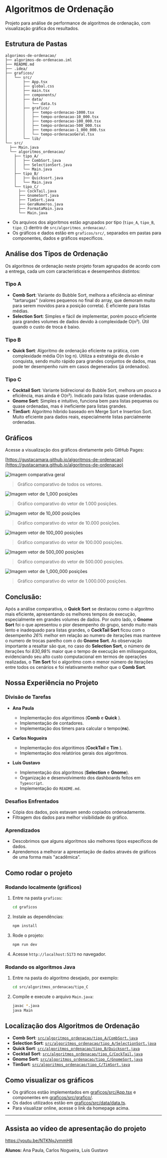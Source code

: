 # Algoritmos de Ordenação

Projeto para análise de performance de algoritmos de ordenação, com visualização gráfica dos resultados.

## Estrutura de Pastas

```text
algorimos-de-ordenacao/
├── algorimos-de-ordenacao.iml
├── README.md
├── .idea/
├── graficos/
│   └── src/
│       ├── App.tsx
│       ├── global.css
│       ├── main.tsx
│       ├── components/
│       ├── data/
│       │   └── data.ts
│       ├── grafico/
│       │   ├── tempo-ordenacao-1000.tsx
│       │   ├── tempo-ordenacao-10_000.tsx
│       │   ├── tempo-ordenacao-100_000.tsx
│       │   ├── tempo-ordenacao-500_000.tsx
│       │   ├── tempo-ordenacao-1_000_000.tsx
│       │   └── tempo-ordenacaoGeral.tsx
│       └── lib/
└── src/
  ├── Main.java
  └── algoritmos_ordenacao/
    ├── tipo_A/
    │   ├── CombSort.java
    │   ├── SelectionSort.java
    │   └── Main.java
    ├── tipo_B/
    │   ├── Quicksort.java
    │   └── Main.java
    └── tipo_C/
      ├── CockTail.java
      ├── GnomeSort.java
      ├── TimSort.java
      ├── GeraNumeros.java
      ├── FormataMain.java
      └── Main.java
```
- Os arquivos dos algoritmos estão agrupados por tipo (`tipo_A`, `tipo_B`,
`tipo_C`) dentro de `src/algoritmos_ordenacao/`.
- Os gráficos e dados estão em `graficos/src/`, separados em pastas para componentes,
 dados e gráficos específicos.

## Análise dos Tipos de Ordenação

Os algoritmos de ordenação neste projeto foram agrupados de acordo com a entrega,
cada um com características e desempenhos distintos:

### Tipo A

- **Comb Sort**: Variante do Bubble Sort, melhora a eficiência ao eliminar
"tartarugas" (valores pequenos no final do array, que demoram muito para serem movidos para a posição correta).
É eficiente para listas médias.
- **Selection Sort**: Simples e fácil de implementar, porém pouco eficiente
para grandes volumes de dados devido à complexidade O(n²). Útil quando o custo
de troca é baixo.

### Tipo B

- **Quick Sort**: Algoritmo de ordenação eficiente na prática, com complexidade
média O(n log n). Utiliza a estratégia de divisão e conquista, sendo muito rápido
para grandes conjuntos de dados, mas pode ter desempenho ruim em casos degenerados
(já ordenados).

### Tipo C

- **Cocktail Sort**: Variante bidirecional do Bubble Sort, melhora um pouco a
eficiência, mas ainda é O(n²). Indicado para listas quase ordenadas.
- **Gnome Sort**: Simples e intuitivo, funciona bem para listas pequenas ou
quase ordenadas, mas é ineficiente para listas grandes.
- **TimSort**: Algoritmo híbrido baseado em Merge Sort e Insertion Sort. Muito
eficiente para dados reais, especialmente listas parcialmente ordenadas.

 ## Gráficos
 Acesse a visualização dos gráficos diretamente pelo GitHub Pages:
 
[https://gustacamara.github.io/algoritmos-de-ordenacao](https://gustacamara.github.io/algoritmos-de-ordenacao)

![Imagem comparativa geral](https://github.com/user-attachments/assets/480af8ce-32ee-4d40-b790-7a873fa7712a)
> Gráfico comparativo de todos os vetores.

![Imagem vetor de 1_000 posições](https://github.com/user-attachments/assets/e02d4b3f-1eb0-4d63-8e2b-12ac51cb089d)
> Gráfico comparativo do vetor de 1.000 posições.

![Imagem vetor de 10_000 posições](https://github.com/user-attachments/assets/66522c68-5a62-40a9-a4df-52b61d85d5bf)
> Gráfico comparativo do vetor de 10.000 posições.


![Imagem vetor de 100_000 posições](https://github.com/user-attachments/assets/9a067d69-306a-4534-b86f-7f6cf136fa86)
> Gráfico comparativo do vetor de 100.000 posições.

![Imagem vetor de 500_000 posições](https://github.com/user-attachments/assets/7d1f2308-8f23-4c56-b2d0-33944c9de3f4)
> Gráfico comparativo do vetor de 500.000 posições.

![Imagem vetor de 1_000_000 posições](https://github.com/user-attachments/assets/7078f863-6a1e-44e6-b905-1e98331264df)
> Gráfico comparativo do vetor de 1.000.000 posições.

## Conclusão:

Após a análise comparativa, o **Quick Sort** se destacou como o algoritmo
mais eficiente, apresentando os melhores tempos de execução, especialmente
em grandes volumes de dados. Por outro lado, o **Gnome Sort** foi o que apresentou
o pior desempenho do grupo, sendo muito mais lento e inadequado para listas grandes,
o **CockTail Sort** ficou com o desempenho _26%_ melhor em relação ao numero de iterações
mas manteve o numero de trocas parelho com o do **Gnome Sort**. As observação importante
a resaltar são que, no caso do **Selection Sort**, o número de iterações foi _830,98%_
maior que o tempo de execução em milissegundos, evidenciando seu alto
custo computacional em termos de operações realizadas, o **Tim Sort** foi o
algoritmo com o menor número de iterações entre todos os cenários e foi relativamente
 melhor que o **Comb Sort**.

## Nossa Experiência no Projeto

### Divisão de Tarefas

- **Ana Paula**
  - Implementação dos algoritimos (**Comb** e **Quick** ).
  - Implementação de contadores.
  - Implementação dos timers para calcular o tempo(**ns**).

- **Carlos Nogueira**
  - Implementação dos algoritimos (**CockTail** e **Tim** ).
  - Implementação dos relatórios gerais dos algoritmos.

- **Luis Gustavo**
  - Implementação dos algoritmos (**Selection** e **Gnome**).
  - Organização e desenvolvimento dos dashboards feitos em `Typescript`.
  - Implementação do `README.md`.

 ### Desafios Enfrentados
 - Cópia dos dados, pois estavam sendo copiados ordenadamente.
 - Filtragem dos dados para melhor visibilidade do gráfico.

 ### Aprendizados
 - Descobrimos que alguns algoritmos são melhores tipos especificos de dados.
 - Aprendemos a melhorar a apresentação de dados através de gráficos de uma forma mais "acadêmica".

## Como rodar o projeto

### Rodando localmente (gráficos)

1. Entre na pasta `graficos`:
   ```sh
   cd graficos
   ```
2. Instale as dependências:
   ```sh
   npm install
   ```
3. Rode o projeto:
   ```sh
   npm run dev
   ```
4. Acesse `http://localhost:5173` no navegador.

### Rodando os algoritmos Java

1. Entre na pasta do algoritmo desejado, por exemplo:
   ```sh
   cd src/algoritmos_ordenacao/tipo_C
   ```
2. Compile e execute o arquivo `Main.java`:
   ```sh
   javac *.java
   java Main
   ```

## Localização dos Algoritmos de Ordenação

- **Comb Sort**: [`src/algoritmos_ordenacao/tipo_A/CombSort.java`](src/algoritmos_ordenacao/tipo_A/CombSort.java)
- **Selection Sort**: [`src/algoritmos_ordenacao/tipo_A/SelectionSort.java`](src/algoritmos_ordenacao/tipo_A/SelectionSort.java)
- **Quick Sort**: [`src/algoritmos_ordenacao/tipo_B/Quicksort.java`](src/algoritmos_ordenacao/tipo_B/Quicksort.java)
- **Cocktail Sort**: [`src/algoritmos_ordenacao/tipo_C/CockTail.java`](src/algoritmos_ordenacao/tipo_C/CockTail.java)
- **Gnome Sort**: [`src/algoritmos_ordenacao/tipo_C/GnomeSort.java`](src/algoritmos_ordenacao/tipo_C/GnomeSort.java)
- **TimSort**: [`src/algoritmos_ordenacao/tipo_C/TimSort.java`](src/algoritmos_ordenacao/tipo_C/TimSort.java)

## Como visualizar os gráficos

- Os gráficos estão implementados em [graficos/src/App.tsx](graficos/src/App.tsx) e componentes em [graficos/src/grafico/](graficos/src/grafico/).
- Os dados utilizados estão em [graficos/src/data/data.ts](graficos/src/data/data.ts).
- Para visualizar online, acesse o link da homepage acima.

---
## Assista ao vídeo de apresentação do projeto

https://youtu.be/NTKNyJymmH8

**Alunos:** Ana Paula, Carlos Nogueira, Luis Gustavo
